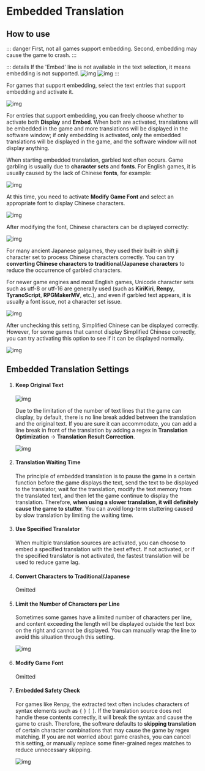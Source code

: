 # Embedded Translation

## How to use

::: danger
 First, not all games support embedding. Second, embedding may cause the game to crash.
:::

::: details If the 'Embed' line is not available in the text selection, it means embedding is not supported.
![img](https://image.lunatranslator.org/zh/embed/noembed.png) 
![img](https://image.lunatranslator.org/zh/embed/someembed.png) 
:::

For games that support embedding, select the text entries that support embedding and activate it.

![img](https://image.lunatranslator.org/zh/embed/select.png) 

For entries that support embedding, you can freely choose whether to activate both **Display** and **Embed**. When both are activated, translations will be embedded in the game and more translations will be displayed in the software window; if only embedding is activated, only the embedded translations will be displayed in the game, and the software window will not display anything.

When starting embedded translation, garbled text often occurs. Game garbling is usually due to **character sets** and **fonts**. For English games, it is usually caused by the lack of Chinese **fonts**, for example:

![img](https://image.lunatranslator.org/zh/embed/luanma.png) 

At this time, you need to activate **Modify Game Font** and select an appropriate font to display Chinese characters.

![img](https://image.lunatranslator.org/zh/embed/ziti.png) 

After modifying the font, Chinese characters can be displayed correctly:

![img](https://image.lunatranslator.org/zh/embed/okembed.png) 

For many ancient Japanese galgames, they used their built-in shift ji character set to process Chinese characters correctly. You can try **converting Chinese characters to traditional/Japanese characters** to reduce the occurrence of garbled characters.

For newer game engines and most English games, Unicode character sets such as utf-8 or utf-16 are generally used (such as **KiriKiri**, **Renpy**, **TyranoScript**, **RPGMakerMV**, etc.), and even if garbled text appears, it is usually a font issue, not a character set issue.

![img](https://image.lunatranslator.org/zh/embed/fanti.png) 

After unchecking this setting, Simplified Chinese can be displayed correctly. However, for some games that cannot display Simplified Chinese correctly, you can try activating this option to see if it can be displayed normally.

![img](https://image.lunatranslator.org/zh/embed/good.png) 

## Embedded Translation Settings

1. #### Keep Original Text

    ![img](https://image.lunatranslator.org/zh/embed/keeporigin.png) 

    Due to the limitation of the number of text lines that the game can display, by default, there is no line break added between the translation and the original text. If you are sure it can accommodate, you can add a line break in front of the translation by adding a regex in **Translation Optimization** -> **Translation Result Correction**.

    ![img](https://image.lunatranslator.org/zh/embed/addspace.png) 

1. #### Translation Waiting Time

    The principle of embedded translation is to pause the game in a certain function before the game displays the text, send the text to be displayed to the translator, wait for the translation, modify the text memory from the translated text, and then let the game continue to display the translation. Therefore, **when using a slower translation, it will definitely cause the game to stutter**. You can avoid long-term stuttering caused by slow translation by limiting the waiting time.

1. #### Use Specified Translator

    When multiple translation sources are activated, you can choose to embed a specified translation with the best effect. If not activated, or if the specified translator is not activated, the fastest translation will be used to reduce game lag.

1. #### Convert Characters to Traditional/Japanese

    Omitted

1. #### Limit the Number of Characters per Line

    Sometimes some games have a limited number of characters per line, and content exceeding the length will be displayed outside the text box on the right and cannot be displayed. You can manually wrap the line to avoid this situation through this setting.

    ![img](https://image.lunatranslator.org/zh/embed/limitlength.png) 

1. #### Modify Game Font

    Omitted

1. #### Embedded Safety Check

    For games like Renpy, the extracted text often includes characters of syntax elements such as `{` `}` `[` `]`. If the translation source does not handle these contents correctly, it will break the syntax and cause the game to crash. Therefore, the software defaults to **skipping translation** of certain character combinations that may cause the game by regex matching. If you are not worried about game crashes, you can cancel this setting, or manually replace some finer-grained regex matches to reduce unnecessary skipping.

    ![img](https://image.lunatranslator.org/zh/embed/safeskip.png)